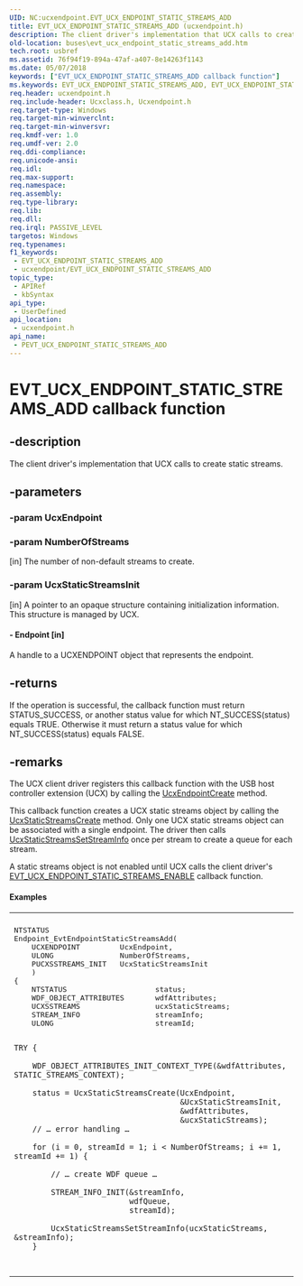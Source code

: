 ```yaml
---
UID: NC:ucxendpoint.EVT_UCX_ENDPOINT_STATIC_STREAMS_ADD
title: EVT_UCX_ENDPOINT_STATIC_STREAMS_ADD (ucxendpoint.h)
description: The client driver's implementation that UCX calls to create static streams.
old-location: buses\evt_ucx_endpoint_static_streams_add.htm
tech.root: usbref
ms.assetid: 76f94f19-894a-47af-a407-8e14263f1143
ms.date: 05/07/2018
keywords: ["EVT_UCX_ENDPOINT_STATIC_STREAMS_ADD callback function"]
ms.keywords: EVT_UCX_ENDPOINT_STATIC_STREAMS_ADD, EVT_UCX_ENDPOINT_STATIC_STREAMS_ADD callback, EvtUcxEndpointStaticStreamsAdd, EvtUcxEndpointStaticStreamsAdd callback function [Buses], PEVT_UCX_ENDPOINT_STATIC_STREAMS_ADD, PEVT_UCX_ENDPOINT_STATIC_STREAMS_ADD callback function pointer [Buses], buses.evt_ucx_endpoint_static_streams_add, ucxendpoint/EvtUcxEndpointStaticStreamsAdd
req.header: ucxendpoint.h
req.include-header: Ucxclass.h, Ucxendpoint.h
req.target-type: Windows
req.target-min-winverclnt: 
req.target-min-winversvr: 
req.kmdf-ver: 1.0
req.umdf-ver: 2.0
req.ddi-compliance: 
req.unicode-ansi: 
req.idl: 
req.max-support: 
req.namespace: 
req.assembly: 
req.type-library: 
req.lib: 
req.dll: 
req.irql: PASSIVE_LEVEL
targetos: Windows
req.typenames: 
f1_keywords:
 - EVT_UCX_ENDPOINT_STATIC_STREAMS_ADD
 - ucxendpoint/EVT_UCX_ENDPOINT_STATIC_STREAMS_ADD
topic_type:
 - APIRef
 - kbSyntax
api_type:
 - UserDefined
api_location:
 - ucxendpoint.h
api_name:
 - PEVT_UCX_ENDPOINT_STATIC_STREAMS_ADD
---
```


# EVT_UCX_ENDPOINT_STATIC_STREAMS_ADD callback function


## -description

The client driver's implementation that UCX calls to create static streams.

## -parameters

### -param UcxEndpoint

### -param NumberOfStreams 

[in]
The number of non-default streams to create.

### -param UcxStaticStreamsInit 

[in]
A pointer to an opaque structure containing
        initialization information.  This structure is managed by UCX.


#### - Endpoint [in]

A handle to a UCXENDPOINT object that represents the endpoint.

## -returns

If the operation is successful, the callback function must return STATUS_SUCCESS, or another status value for which NT_SUCCESS(status) equals TRUE. Otherwise it must return a status value for which NT_SUCCESS(status) equals FALSE.

## -remarks

The UCX client driver registers this callback function with the USB host controller extension (UCX) by calling the <a href="https://docs.microsoft.com/windows-hardware/drivers/ddi/ucxendpoint/nf-ucxendpoint-ucxendpointcreate">UcxEndpointCreate</a>
 method.

This callback function creates a UCX static streams object by calling the <a href="https://docs.microsoft.com/windows-hardware/drivers/ddi/ucxsstreams/nf-ucxsstreams-ucxstaticstreamscreate">UcxStaticStreamsCreate</a>
 method. Only one UCX static streams object can be associated with a single endpoint.  The driver then calls <a href="https://docs.microsoft.com/windows-hardware/drivers/ddi/ucxsstreams/nf-ucxsstreams-ucxstaticstreamssetstreaminfo">UcxStaticStreamsSetStreamInfo</a>
 once per stream to create a queue for each stream.

A static streams object is not enabled
    until UCX calls the client driver's <a href="https://docs.microsoft.com/windows-hardware/drivers/ddi/ucxendpoint/nc-ucxendpoint-evt_ucx_endpoint_static_streams_enable">EVT_UCX_ENDPOINT_STATIC_STREAMS_ENABLE</a> callback function.


#### Examples

<div class="code"><span codelanguage=""><table>
<tr>
<th></th>
</tr>
<tr>
<td>
<pre>NTSTATUS
Endpoint_EvtEndpointStaticStreamsAdd(
    UCXENDPOINT         UcxEndpoint,
    ULONG               NumberOfStreams,
    PUCXSSTREAMS_INIT   UcxStaticStreamsInit
    )
{
    NTSTATUS                    status;
    WDF_OBJECT_ATTRIBUTES       wdfAttributes;
    UCXSSTREAMS                 ucxStaticStreams;
    STREAM_INFO                 streamInfo;
    ULONG                       streamId;

    TRY {

        WDF_OBJECT_ATTRIBUTES_INIT_CONTEXT_TYPE(&wdfAttributes, STATIC_STREAMS_CONTEXT);

        status = UcxStaticStreamsCreate(UcxEndpoint,
                                        &UcxStaticStreamsInit,
                                        &wdfAttributes,
                                        &ucxStaticStreams);
        // … error handling …

        for (i = 0, streamId = 1; i < NumberOfStreams; i += 1, streamId += 1) {

            // … create WDF queue …

            STREAM_INFO_INIT(&streamInfo,
                             wdfQueue,
                             streamId);

            UcxStaticStreamsSetStreamInfo(ucxStaticStreams, &streamInfo);
        }
</pre>
</td>
</tr>
</table></span></div>

